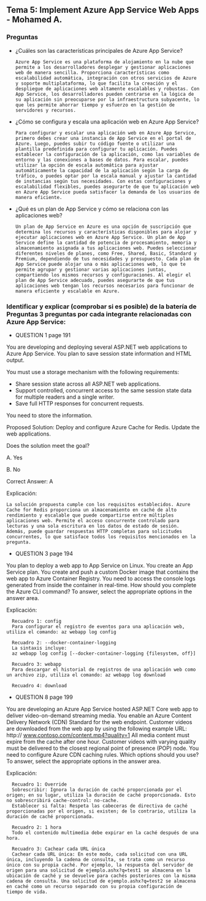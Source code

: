 ## Tema 5:  Implement Azure App Service Web Apps - Mohamed A.

### Preguntas
  - ¿Cuáles son las características principales de Azure App Service?	
        
        Azure App Service es una plataforma de alojamiento en la nube que permite a los desarrolladores desplegar y gestionar aplicaciones web de manera sencilla. Proporciona características como escalabilidad automática, integración con otros servicios de Azure y soporte multiplataforma, lo que facilita la creación y el despliegue de aplicaciones web altamente escalables y robustas. Con App Service, los desarrolladores pueden centrarse en la lógica de su aplicación sin preocuparse por la infraestructura subyacente, lo que les permite ahorrar tiempo y esfuerzo en la gestión de servidores y recursos.
  - ¿Cómo se configura y escala una aplicación web en Azure App Service?	
        
        Para configurar y escalar una aplicación web en Azure App Service, primero debes crear una instancia de App Service en el portal de Azure. Luego, puedes subir tu código fuente o utilizar una plantilla predefinida para configurar tu aplicación. Puedes establecer la configuración de la aplicación, como las variables de entorno y las conexiones a bases de datos. Para escalar, puedes utilizar la opción de escala automática para ajustar automáticamente la capacidad de la aplicación según la carga de tráfico, o puedes optar por la escala manual y ajustar la cantidad de instancias según tus necesidades. Con estas configuraciones y escalabilidad flexibles, puedes asegurarte de que tu aplicación web en Azure App Service pueda satisfacer la demanda de los usuarios de manera eficiente.
  - ¿Qué es un plan de App Service y cómo se relaciona con las aplicaciones web?	

        Un plan de App Service en Azure es una opción de suscripción que determina los recursos y características disponibles para alojar y ejecutar aplicaciones web en Azure App Service. Un plan de App Service define la cantidad de potencia de procesamiento, memoria y almacenamiento asignada a tus aplicaciones web. Puedes seleccionar diferentes niveles de planes, como Free, Shared, Basic, Standard y Premium, dependiendo de tus necesidades y presupuesto. Cada plan de App Service puede alojar una o más aplicaciones web, lo que te permite agrupar y gestionar varias aplicaciones juntas, compartiendo los mismos recursos y configuraciones. Al elegir el plan de App Service adecuado, puedes asegurarte de que tus aplicaciones web tengan los recursos necesarios para funcionar de manera eficiente y escalable en Azure.

### Identificar y explicar (comprobar si es posible) de la batería de Preguntas 3 preguntas por cada integrante relacionadas con Azure App Service:
- QUESTION 1 page 191

You are developing and deploying several ASP.NET web applications to Azure App Service. You plan to save session state information and HTML output.

You must use a storage mechanism with the following requirements:

- Share session state across all ASP.NET web applications.
- Support controlled, concurrent access to the same session state data for multiple readers and a single writer.
- Save full HTTP responses for concurrent requests.

You need to store the information.

Proposed Solution: Deploy and configure Azure Cache for Redis. Update the web applications.

Does the solution meet the goal?

A. Yes 

B. No

Correct Answer: A

Explicación:
   
    La solución propuesta cumple con los requisitos establecidos. Azure Cache for Redis proporciona un almacenamiento en caché de alto rendimiento y escalable que puede compartirse entre múltiples aplicaciones web. Permite el acceso concurrente controlado para lecturas y una sola escritura en los datos de estado de sesión. Además, puede guardar respuestas HTTP completas para solicitudes concurrentes, lo que satisface todos los requisitos mencionados en la pregunta.

- QUESTION 3 page 194

You plan to deploy a web app to App Service on Linux. You create an App Service plan. You create and push a custom Docker image that contains the web app to Azure Container Registry.
You need to access the console logs generated from inside the container in real-time.
How should you complete the Azure CLI command? To answer, select the appropriate options in the answer area.

Explicación:

      Recuadro 1: config
      Para configurar el registro de eventos para una aplicación web, utiliza el comando: az webapp log config

      Recuadro 2: --docker-container-logging
      La sintaxis incluye:
      az webapp log config [--docker-container-logging {filesystem, off}]

      Recuadro 3: webapp
      Para descargar el historial de registros de una aplicación web como un archivo zip, utiliza el comando: az webapp log download

      Recuadro 4: download


- QUESTION 8 page 199

You are developing an Azure App Service hosted ASP.NET Core web app to deliver video-on-demand streaming media. You enable an Azure Content Delivery Network (CDN) Standard for the web endpoint. Customer videos are downloaded from the web app by using the following example URL: http:// www.contoso.com/content.mp4?quality=1
All media content must expire from the cache after one hour. Customer videos with varying quality must be delivered to the closest regional point of presence (POP) node.
You need to configure Azure CDN caching rules.
Which options should you use? To answer, select the appropriate options in the answer area.

Explicación:
      
      Recuadro 1: Override
      Sobrescribir: Ignora la duración de caché proporcionada por el origen; en su lugar, utiliza la duración de caché proporcionada. Esto no sobrescribirá cache-control: no-cache.
      Establecer si falta: Respeta las cabeceras de directiva de caché proporcionadas por el origen, si existen; de lo contrario, utiliza la duración de caché proporcionada.

      Recuadro 2: 1 hora
      Todo el contenido multimedia debe expirar en la caché después de una hora.

      Recuadro 3: Cachear cada URL única
      Cachear cada URL única: En este modo, cada solicitud con una URL única, incluyendo la cadena de consulta, se trata como un recurso único con su propia caché. Por ejemplo, la respuesta del servidor de origen para una solicitud de ejemplo.ashx?q=test1 se almacena en la ubicación de caché y se devuelve para cachés posteriores con la misma cadena de consulta. Una solicitud de ejemplo.ashx?q=test2 se almacena en caché como un recurso separado con su propia configuración de tiempo de vida.